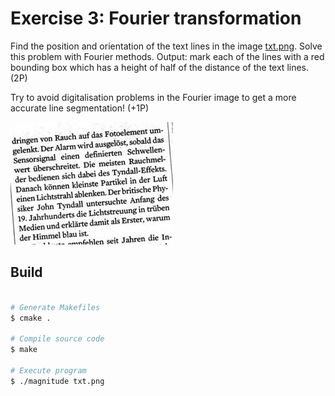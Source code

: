 # Exercise 3: Fourier transformation

Find the position and orientation of the text lines in the image
[txt.png](txt.png). Solve this problem with Fourier methods. Output: mark each
of the lines with a red bounding box which has a height of half of the distance
of the text lines. (2P)

Try to avoid digitalisation problems in the Fourier image to get a more accurate
line segmentation! (+1P)

![Text lines](txt.png)


## Build

```bash

# Generate Makefiles
$ cmake .

# Compile source code
$ make

# Execute program
$ ./magnitude txt.png
```